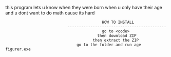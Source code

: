 this program lets u know when they were born when u only have their age and u dont want to do math cause its hard


                                              HOW TO INSTALL
                               -------------------------------------------
                                              go to <code>
                                            then download ZIP
                                          then extract the ZIP
                                   go to the folder and run age figurer.exe

